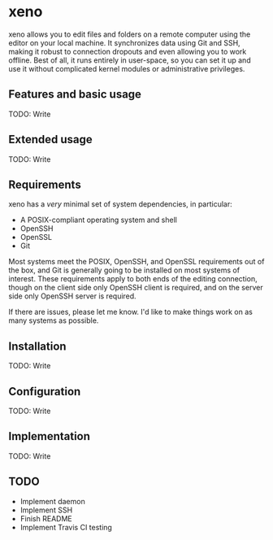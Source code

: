 xeno
====

xeno allows you to edit files and folders on a remote computer using the editor
on your local machine.  It synchronizes data using Git and SSH, making it
robust to connection dropouts and even allowing you to work offline.  Best of
all, it runs entirely in user-space, so you can set it up and use it without
complicated kernel modules or administrative privileges.


Features and basic usage
------------------------

TODO: Write


Extended usage
--------------

TODO: Write


Requirements
------------

xeno has a *very* minimal set of system dependencies, in particular:

- A POSIX-compliant operating system and shell
- OpenSSH
- OpenSSL
- Git

Most systems meet the POSIX, OpenSSH, and OpenSSL requirements out of the box,
and Git is generally going to be installed on most systems of interest.  These
requirements apply to both ends of the editing connection, though on the client
side only OpenSSH client is required, and on the server side only OpenSSH server
is required.

If there are issues, please let me know.  I'd like to make things work on as
many systems as possible.


Installation
------------

TODO: Write


Configuration
-------------

TODO: Write


Implementation
--------------

TODO: Write


TODO
----
- Implement daemon
- Implement SSH
- Finish README
- Implement Travis CI testing
